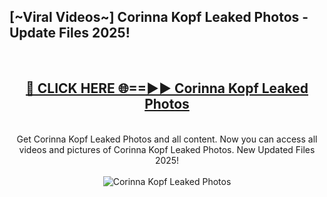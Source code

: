 <h2>[~Viral Videos~] Corinna Kopf Leaked Photos - Update Files 2025!</h2>
<br>
<div align="center">
<h2><a href="https://betterlinks.top/A2PfLJ" rel="nofollow">🔴 CLICK HERE 🌐==►► Corinna Kopf Leaked Photos</a></h2>
<br>
Get Corinna Kopf Leaked Photos and all content. Now you can access all videos and pictures of Corinna Kopf Leaked Photos. New Updated Files 2025!
<br>
<br>
<a href="https://betterlinks.top/A2PfLJ" rel="nofollow" data-target="animated-image.originalLink"><img src="https://i.ibb.co.com/WyWwxjT/player-gif2.gif" alt="Corinna Kopf Leaked Photos" style="max-width: 100%; display: inline-block;" data-target="animated-image.originalImage"></a>
</div>
<br>
